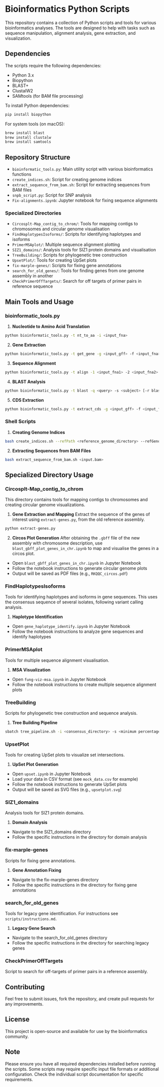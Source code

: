 # Bioinformatics Python Scripts

This repository contains a collection of Python scripts and tools for various bioinformatics analyses. The tools are designed to help with tasks such as sequence manipulation, alignment analysis, gene extraction, and visualization.

## Dependencies

The scripts require the following dependencies:
- Python 3.x
- Biopython
- BLAST+
- ClustalW2
- SAMtools (for BAM file processing)

To install Python dependencies:
```bash
pip install biopython
```

For system tools (on macOS):
```bash
brew install blast
brew install clustalw
brew install samtools
```

## Repository Structure

- `bioinformatic_tools.py`: Main utility script with various bioinformatics functions
- `create_indices.sh`: Script for creating genome indices
- `extract_sequence_from_bam.sh`: Script for extracting sequences from BAM files
- `snpb_script.py`: Script for SNP analysis
- `Fix-alignments.ipynb`: Jupyter notebook for fixing sequence alignments

### Specialized Directories
- `Circosplt-Map_contig_to_chrom/`: Tools for mapping contigs to chromosomes and circular genome visualisation
- `FindHaplotypesIsoforms/`: Scripts for identifying haplotypes and isoforms
- `PrimerMSAplot/`: Multiple sequence alignment plotting
- `SIZ1_domains/`: Analysis tools for SIZ1 protein domains and visualisation
- `TreeBuilding/`: Scripts for phylogenetic tree construction
- `UpsetPlot/`: Tools for creating UpSet plots
- `fix-marple-genes/`: Scripts for fixing gene annotations
- `search_for_old_genes/`: Tools for finding genes from one genome assembly in another
- `CheckPrimerOffTargets/`: Search for off targets of primer pairs in reference sequence

## Main Tools and Usage

### bioinformatic_tools.py

1. **Nucleotide to Amino Acid Translation**
```bash
python bioinformatic_tools.py -t nt_to_aa -i <input_fna>
```

2. **Gene Extraction**
```bash
python bioinformatic_tools.py -t get_gene -g <input_gff> -f <input_fna> -c <gene_name>
```

3. **Sequence Alignment**
```bash
python bioinformatic_tools.py -t align -1 <input_fna1> -2 <input_fna2> [-r nt/aa]
```

4. **BLAST Analysis**
```bash
python bioinformatic_tools.py -t blast -q <query> -s <subject> [-r blastn/megablast] [-g <annotation_gff>]
```

5. **CDS Extraction**
```bash
python bioinformatic_tools.py -t extract_cds -g <input_gff> -f <input_fna>
```

### Shell Scripts

1. **Creating Genome Indices**
```bash
bash create_indices.sh --refPath <reference_genome_directory> --refGenomeName <reference_genome_fasta> --refDescriptionName <reference_gff>
```

2. **Extracting Sequences from BAM Files**
```bash
bash extract_sequence_from_bam.sh <input.bam>
```

## Specialized Directory Usage

### Circosplt-Map_contig_to_chrom
This directory contains tools for mapping contigs to chromosomes and creating circular genome visualizations.

1. **Gene Extraction and Mapping**
Extract the sequence of the genes of interest using `extract-genes.py`, from the old reference assembly.
```python
python extract-genes.py
```

2. **Circos Plot Generation**
After obtaining the `.gbff` file of the new assembly with chromosome description, use `blast_gbff_plot_genes_in_chr.ipynb` to map and visualise the genes in a circos plot.
- Open `blast_gbff_plot_genes_in_chr.ipynb` in Jupyter Notebook
- Follow the notebook instructions to generate circular genome plots
- Output will be saved as PDF files (e.g., `RKQQC_circos.pdf`)

### FindHaplotypesIsoforms
Tools for identifying haplotypes and isoforms in gene sequences.
This uses the consensus sequence of several isolates, following variant calling analysis.

1. **Haplotype Identification**
- Open `gene_haplotype_identify.ipynb` in Jupyter Notebook
- Follow the notebook instructions to analyze gene sequences and identify haplotypes

### PrimerMSAplot
Tools for multiple sequence alignment visualisation.

1. **MSA Visualization**
- Open `fung-viz-msa.ipynb` in Jupyter Notebook
- Follow the notebook instructions to create multiple sequence alignment plots

### TreeBuilding
Scripts for phylogenetic tree construction and sequence analysis.

1. **Tree Building Pipeline**
```bash
sbatch tree_pipeline.sh -i <consensus_directory> -s <minimum percentage of known bases in a sequence for acceptance; suggested: 80> -l <minimum number of accepted samples percentage; suggested: 80>
```

### UpsetPlot
Tools for creating UpSet plots to visualize set intersections.

1. **UpSet Plot Generation**
- Open `upset.ipynb` in Jupyter Notebook
- Load your data in CSV format (see `mock_data.csv` for example)
- Follow the notebook instructions to generate UpSet plots
- Output will be saved as SVG files (e.g., `upsetplot.svg`)

### SIZ1_domains
Analysis tools for SIZ1 protein domains.

1. **Domain Analysis**
- Navigate to the SIZ1_domains directory
- Follow the specific instructions in the directory for domain analysis

### fix-marple-genes
Scripts for fixing gene annotations.

1. **Gene Annotation Fixing**
- Navigate to the fix-marple-genes directory
- Follow the specific instructions in the directory for fixing gene annotations

### search_for_old_genes
Tools for legacy gene identification. For instructions see `scripts/instructions.md`.

1. **Legacy Gene Search**
- Navigate to the search_for_old_genes directory
- Follow the specific instructions in the directory for searching legacy genes 

### CheckPrimerOffTargets
Script to search for off-targets of primer pairs in a reference assembly.

## Contributing

Feel free to submit issues, fork the repository, and create pull requests for any improvements.

## License

This project is open-source and available for use by the bioinformatics community.

## Note

Please ensure you have all required dependencies installed before running the scripts. Some scripts may require specific input file formats or additional configuration. Check the individual script documentation for specific requirements.
